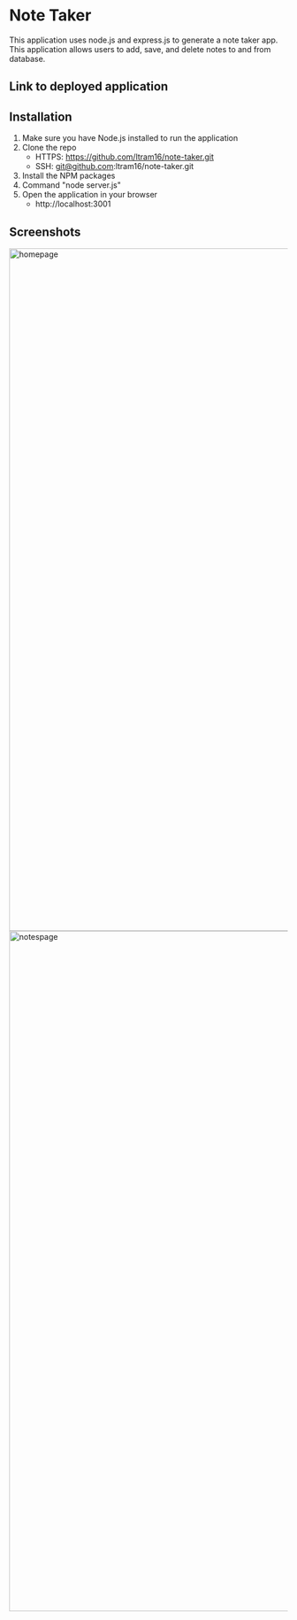# Note Taker

This application uses node.js and express.js to generate a note taker app. This application allows users to add, save, and delete notes to and from database.

## Link to deployed application


## Installation

1. Make sure you have Node.js installed to run the application
2. Clone the repo
    - HTTPS: https://github.com/ltram16/note-taker.git
    - SSH: git@github.com:ltram16/note-taker.git
3. Install the NPM packages
4. Command "node server.js"
5. Open the application in your browser
    - http://localhost:3001

## Screenshots
                     
<img width="1233" alt="homepage" src="https://user-images.githubusercontent.com/119918403/227386860-d739d133-cff5-4a30-b778-4749e405068e.png">

<img width="1229" alt="notespage" src="https://user-images.githubusercontent.com/119918403/227386878-d4a18616-ded1-43f8-bebe-c0c5e44bb809.png">
